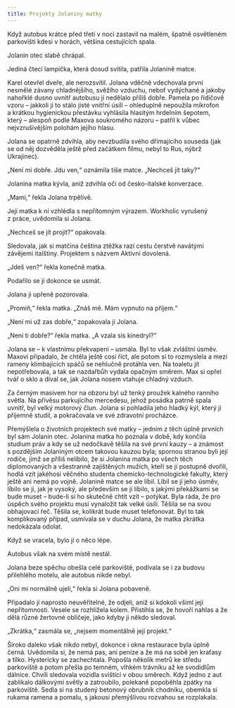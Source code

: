 ```yaml
---
title: Projekty Jolaniny matky
---
```


Když autobus krátce před třetí v noci zastavil na malém, špatně osvětleném parkovišti kdesi v horách, většina cestujících spala.

Jolanin otec slabě chrápal.

Jediná čtecí lampička, která dosud svítila, patřila Jolanině matce.

Karel otevřel dveře, ale nerozsvítil. Jolana vděčně vdechovala první nesmělé závany chladnějšího, svěžího vzduchu, neboť vydýchané a jakoby nahořklé dusno uvnitř autobusu jí nedělalo příliš dobře. Pamela po řidičově vzoru – jakkoli ji to stálo jisté vnitřní úsilí – ohleduplně nepoužila mikrofon a krátkou hygienickou přestávku vyhlásila hlasitým hrdelním šepotem, který – alespoň podle Maxova soukromého názoru – patřil k vůbec nejvzrušivějším polohám jejího hlasu.

Jolana se opatrně zdvihla, aby nevzbudila svého dřímajícího souseda (jak se od něj dozvěděla ještě před začátkem filmu, nebyl to Rus, nýbrž Ukrajinec).

„Není mi dobře. Jdu ven,“ oznámila tiše matce. „Nechceš jít taky?“

Jolanina matka kývla, aniž zdvihla oči od česko-italské konver­zace.

„Mami,“ řekla Jolana trpělivě.

Její matka k ní vzhlédla s nepřítomným výrazem. Workholic vyrušený z práce, uvědomila si Jolana.

„Nechceš se jít projít?“ opakovala.

Sledovala, jak si matčina čeština ztěžka razí cestu čerstvě navátými závějemi italštiny. Projektem s názvem Aktivní dovolená.

„Jdeš ven?“ řekla konečně matka.

Podařilo se jí dokonce se usmát.

Jolana ji upřeně pozorovala.

„Promiň,“ řekla matka. „Znáš mě. Mám vypnuto na příjem.“

„Není mi už zas dobře,“ zopakovala jí Jolana.

„Není ti dobře?“ řekla matka. „A vzala sis kinedryl?“

Jolana se – k vlastnímu překvapení – usmála. Byl to však zvláštní úsměv. Maxovi připadalo, že chtěla ještě cosi říct, ale potom si to rozmyslela a mezi rameny klimbajících spáčů se nehlučně protáhla ven. Na toaletu jít nepotřebovala, a tak se nazdařbůh vydala opačným směrem. Max si opřel tvář o sklo a díval se, jak Jolana nosem vtahuje chladný vzduch.

Za černým masivem hor na obzoru byl už tenký proužek kalného ranního světla. Na přívěsu parkujícího mercedesu, jehož posádka patrně spala uvnitř, byl velký motorový člun. Jolana si pohladila jeho hladký kýl, který ji příjemně studil, a pokračovala ve své zdravotní procházce.

Přemýšlela o životních projektech své matky – jedním z těch úplně prvních byl sám Jolanin otec. Jolanina matka ho poznala v době, kdy končila studium práv a kdy se už nedočkavě těšila na své první kauzy – a známost s pozdějším Jolaniným otcem takovou kauzou byla; spornou stranou byli její rodiče, jimž se příliš nelíbilo, že si Jolanina matka po všech těch diplomovaných a všestranně zajištěných mužích, kteří se jí postupně dvořili, hodlá vzít jakéhosi věčného studenta chemicko-technologické fakulty, který ještě ani nemá po vojně. Jolanině matce se ale líbil. Líbil se jí jeho úsměv, líbilo se jí, jak je vysoký, ale především se jí líbilo, s jakými překážkami se bude muset – bude-li si ho skutečně chtít vzít – potýkat. Byla ráda, že pro úspěch svého projektu musí vynaložit tak velké úsilí. Těšila se na svou obhajovací řeč. Těšila se, kolikrát bude muset telefonovat. Byl to tak komplikovaný případ, usmívala se v duchu Jolana, že matka zkrátka nedokázala odolat.

Když se vracela, bylo jí o něco lépe.

Autobus však na svém místě nestál.

Jolana beze spěchu obešla celé parkoviště, podívala se i za budovu přilehlého motelu, ale autobus nikde nebyl.

„Oni mi normálně ujeli,“ řekla si Jolana pobaveně.

Připadalo jí naprosto neuvěřitelné, že odjeli, aniž si kdokoli všiml její nepřítomnosti. Vesele se rozhlížela kolem. Přistihla se, že hovoří nahlas a že dělá různé žertovné obličeje, jako kdyby ji někdo sledoval.

„Zkrátka,“ zasmála se, „nejsem momentálně její projekt.“

Široko daleko však nikdo nebyl, dokonce i okna restaurace byla úplně černá. Uvědomila si, že nemá pas, ani peníze a že má na sobě jen kraťasy a tílko. Hystericky se zachechtala. Popošla několik metrů ke středu parkoviště a potom přešla po temném, vlhkém trávníku až ke svodidlům dálnice. Chvíli sledovala vozidla svištící v obou směrech. Když jedno z aut zablikalo dálkovými světly a zatroubilo, polekaně popoběhla zpátky na parkoviště. Sedla si na studený betonový obrubník chodníku, obemkla si rukama ramena a pomalu, s jakousi přemýšlivou rozvahou se rozplakala.
